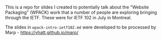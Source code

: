 This is a repo for slides I created to potentially talk about the "Website Packaging" (WPACK) work that a number of people are exploring bringing through the IETF.
These were for IETF 102 in July in Montreal.

The slides in `wpack-intro-ietf102.md` were developed to be processed by Marp - https://yhatt.github.io/marp/
